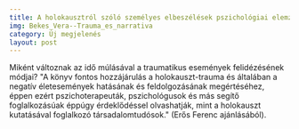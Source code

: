 ```yaml
---
title: A holokausztról szóló személyes elbeszélések pszichológiai elemzése
img: Bekes_Vera--Trauma_es_narrativa
category: Új megjelenés
layout: post
---
```

Miként változnak az idő múlásával a traumatikus események felidézésének módjai? "A könyv fontos hozzájárulás a holokauszt-trauma és általában a negatív életesemények  hatásának és feldolgozásának megértéséhez, éppen ezért pszichoterapeuták, pszichológusok  és más segítő foglalkozásúak éppúgy érdeklődéssel olvashatják, mint a holokauszt kutatásával foglalkozó társadalomtudósok." (Erős Ferenc ajánlásából). 

